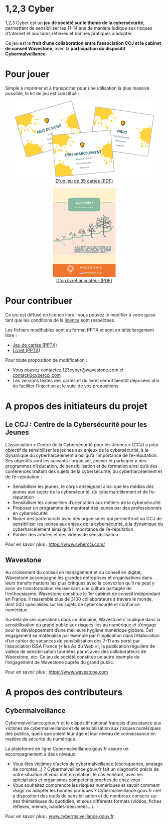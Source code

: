 # 1,2,3 Cyber

1,2,3 Cyber est un __jeu de société sur le thème de la cybersécurité__, permettant de sensibiliser les 11-14 ans de manière ludique aux risques d’Internet et aux bons réflexes et bonnes pratiques à adopter.

Ce jeu est le __fruit d’une collaboration entre l’association CCJ et le cabinet de conseil Wavestone__, avec la __participation du dispositif Cybermalveillance__.

# Pour jouer

Simple à imprimer et à transporter pour une utilisation la plus massive possible, le kit de jeu est constitué :
<p align="center">
  <a href="1%2C2%2C3%20Cyber%20-%20Jeu%20de%20cartes.pdf"><img src="images/JeuDeCartes.png"></a>
  <br>
  <a href="1%2C2%2C3%20Cyber%20-%20Jeu%20de%20cartes.pdf">D'un jeu de 35 cartes (PDF)</a>
</p>

<p align="center">
  <a href="1%2C2%2C3%20Cyber%20-%20Livret%20animateur.pdf"><img width="200" src="images/LivretAnimateur.png"></a>
  <br>
  <a href="1%2C2%2C3%20Cyber%20-%20Livret%20animateur.pdf">D'un livret animateur (PDF)</a>
</p>


# Pour contribuer

Ce jeu est diffusé en licence libre : vous pouvez le modifier à votre guise tant que les conditions de la [licence](LICENSE) sont respectées.

Les fichiers modifiables sont au format PPTX et sont en téléchargement libre :
- [Jeu de cartes (PPTX)](sources/1%2C2%2C3%20Cyber%20-%20Jeu%20de%20cartes.pptx)
- [Livret (PPTX)](sources/1%2C2%2C3%20Cyber%20-%20Livret%20animateur.pptx)

Pour toute proposition de modification :
- Vous pouvez contactez 123cyber@wavestone.com et contact@cyberccj.com
- Les versions textes des cartes et du livret seront bientôt déposées afin de faciliter l'injection et le suivi de vos propositions


# A propos des initiateurs du projet

## Le CCJ : Centre de la Cybersécurité pour les Jeunes
L’association « Centre de la Cybersécurité pour les Jeunes » (CCJ) a pour objectif de sensibiliser les jeunes aux enjeux de la cybersécurité, à la dynamique du cyberharcèlement ainsi qu’à l’importance de l’e-réputation. Ses objectifs sont les suivants : organiser, animer et participer à des programmes d’éducation, de sensibilisation et de formation ainsi qu’à des conférences traitant des sujets de la cybersécurité, du cyberharcèlement et de l’e-réputation :
- Sensibiliser les jeunes, le corps enseignant ainsi que les médias des jeunes aux sujets de la cybersécurité, du cyberharcèlement et de l’e-réputation 
- Sensibiliser les conseillers d’orientation aux métiers de la cybersécurité 
- Proposer un programme de mentorat des jeunes par des professionnels en cybersécurité 
- Nouer des partenariats avec des organismes qui permettront au CCJ de sensibiliser les jeunes aux enjeux de la cybersécurité, à la dynamique du cyberharcèlement ainsi qu’à l’importance de l’e-réputation 
- Publier des articles et des vidéos de sensibilisation

Pour en savoir plus : https://www.cyberccj.com/

## Wavestone
Au croisement du conseil en management et du conseil en digital, Wavestone accompagne les grandes entreprises et organisations dans leurs transformations les plus critiques avec la conviction qu’il ne peut y avoir de transformation réussie sans une culture partagée de l’enthousiasme.
Wavestone constitue le 1er cabinet de conseil indépendant en France. Il rassemble plus de 3100 collaborateurs à travers le monde, dont 500 spécialisés sur les sujets de cybersécurité et confiance numérique.

Au-delà de ses opérations dans ce domaine, Wavestone s'implique dans la sensibilisation du grand public aux risques liés au numérique et s’engage pour le développement d’une meilleure hygiène numérique globale. Cet engagement se matérialise par exemple par l’implication dans l’élaboration d’un cahier de vacances de sensibilisation des 7-11 ans porté par l’association ISSA France (« les As du Web »), la publication régulière de vidéos de sensibilisation tournées par et avec des collaborateurs de Wavestone, etc.
Ce jeu de société constitue un autre exemple de l’engagement de Wavestone auprès du grand public.

Pour en savoir plus : https://www.wavestone.com

# A propos des contributeurs

## Cybermalveillance
Cybermalveillance.gouv.fr et le dispositif national français d'assistance aux victimes de cybermalveillance et de sensibilisation aux risques numériques des publics, quels que soient leur âge et leur niveau de connaissance en matière de sécurité du numérique.

La plateforme en ligne Cybermalveillance.gouv.fr assure un accompagnement à deux niveaux :
- Vous êtes victimes d'actes de cybermalveillance (escroqueries, piratage de comptes...) ? Cybermalveillance.gouv.fr fait un diagnostic précis de votre situation et vous met en relation, le cas échéant, avec les spécialistes et organismes compétents proches de chez vous 
- Vous souhaitez comprendre les risques numériques et savoir comment réagir ou adopter les bonnes pratiques ? Cybermalveillance.gouv.fr met à disposition des outils de sensibilisation et de nombreux conseils sur des thématiques du quotidien, et sous différents formats (vidéos, fiches réflexes, mémos, bandes-dessinées...).

Pour en savoir plus : www.cybermalveillance.gouv.fr.
